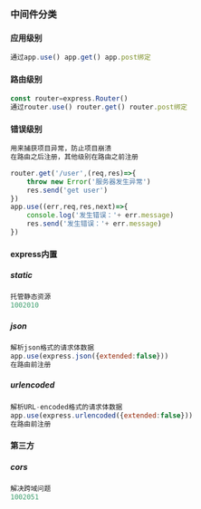 ### 中间件分类

#### 应用级别

```js
通过app.use() app.get() app.post绑定
```

#### 路由级别

```js
const router=express.Router()
通过router.use() router.get() router.post绑定
```

#### 错误级别

```js
用来捕获项目异常，防止项目崩溃
在路由之后注册，其他级别在路由之前注册
```

```js
router.get('/user',(req,res)=>{
    throw new Error('服务器发生异常')
    res.send('get user')
})
app.use((err,req,res,next)=>{
    console.log('发生错误：'+ err.message)
    res.send('发生错误：'+ err.message)
})
```

#### express内置

##### static

```js
托管静态资源
1002010
```

##### json

```js
解析json格式的请求体数据
app.use(express.json({extended:false}))
在路由前注册
```

##### urlencoded

```js
解析URL-encoded格式的请求体数据
app.use(express.urlencoded({extended:false}))
在路由前注册
```

#### 第三方

##### cors

```js
解决跨域问题
1002051
```